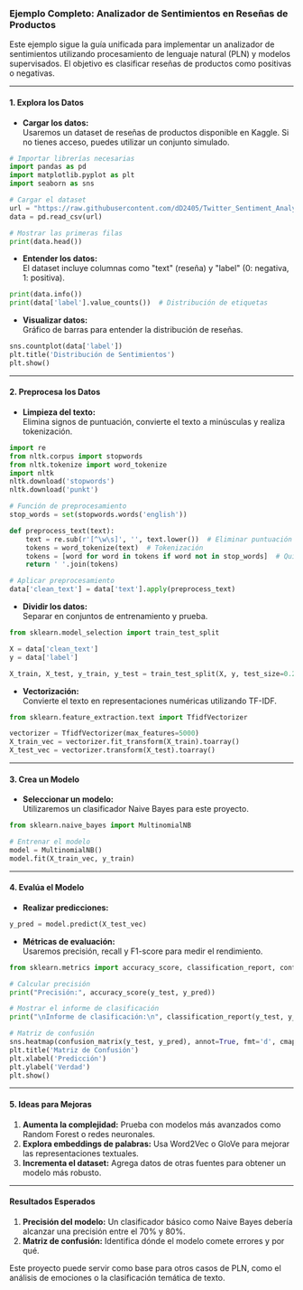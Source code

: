 ### **Ejemplo Completo: Analizador de Sentimientos en Reseñas de Productos**

Este ejemplo sigue la guía unificada para implementar un analizador de sentimientos utilizando procesamiento de lenguaje natural (PLN) y modelos supervisados. El objetivo es clasificar reseñas de productos como positivas o negativas.

---

#### **1. Explora los Datos**

- **Cargar los datos:**  
  Usaremos un dataset de reseñas de productos disponible en Kaggle. Si no tienes acceso, puedes utilizar un conjunto simulado.

```python
# Importar librerías necesarias
import pandas as pd
import matplotlib.pyplot as plt
import seaborn as sns

# Cargar el dataset
url = "https://raw.githubusercontent.com/dD2405/Twitter_Sentiment_Analysis/master/train.csv"
data = pd.read_csv(url)

# Mostrar las primeras filas
print(data.head())
```

- **Entender los datos:**  
  El dataset incluye columnas como "text" (reseña) y "label" (0: negativa, 1: positiva).

```python
print(data.info())
print(data['label'].value_counts())  # Distribución de etiquetas
```

- **Visualizar datos:**  
  Gráfico de barras para entender la distribución de reseñas.

```python
sns.countplot(data['label'])
plt.title('Distribución de Sentimientos')
plt.show()
```

---

#### **2. Preprocesa los Datos**

- **Limpieza del texto:**  
  Elimina signos de puntuación, convierte el texto a minúsculas y realiza tokenización.

```python
import re
from nltk.corpus import stopwords
from nltk.tokenize import word_tokenize
import nltk
nltk.download('stopwords')
nltk.download('punkt')

# Función de preprocesamiento
stop_words = set(stopwords.words('english'))

def preprocess_text(text):
    text = re.sub(r'[^\w\s]', '', text.lower())  # Eliminar puntuación y minúsculas
    tokens = word_tokenize(text)  # Tokenización
    tokens = [word for word in tokens if word not in stop_words]  # Quitar stopwords
    return ' '.join(tokens)

# Aplicar preprocesamiento
data['clean_text'] = data['text'].apply(preprocess_text)
```

- **Dividir los datos:**  
  Separar en conjuntos de entrenamiento y prueba.

```python
from sklearn.model_selection import train_test_split

X = data['clean_text']
y = data['label']

X_train, X_test, y_train, y_test = train_test_split(X, y, test_size=0.2, random_state=42)
```

- **Vectorización:**  
  Convierte el texto en representaciones numéricas utilizando TF-IDF.

```python
from sklearn.feature_extraction.text import TfidfVectorizer

vectorizer = TfidfVectorizer(max_features=5000)
X_train_vec = vectorizer.fit_transform(X_train).toarray()
X_test_vec = vectorizer.transform(X_test).toarray()
```

---

#### **3. Crea un Modelo**

- **Seleccionar un modelo:**  
  Utilizaremos un clasificador Naive Bayes para este proyecto.

```python
from sklearn.naive_bayes import MultinomialNB

# Entrenar el modelo
model = MultinomialNB()
model.fit(X_train_vec, y_train)
```

---

#### **4. Evalúa el Modelo**

- **Realizar predicciones:**

```python
y_pred = model.predict(X_test_vec)
```

- **Métricas de evaluación:**  
  Usaremos precisión, recall y F1-score para medir el rendimiento.

```python
from sklearn.metrics import accuracy_score, classification_report, confusion_matrix

# Calcular precisión
print("Precisión:", accuracy_score(y_test, y_pred))

# Mostrar el informe de clasificación
print("\nInforme de clasificación:\n", classification_report(y_test, y_pred))

# Matriz de confusión
sns.heatmap(confusion_matrix(y_test, y_pred), annot=True, fmt='d', cmap='Blues')
plt.title('Matriz de Confusión')
plt.xlabel('Predicción')
plt.ylabel('Verdad')
plt.show()
```

---

#### **5. Ideas para Mejoras**

1. **Aumenta la complejidad:** Prueba con modelos más avanzados como Random Forest o redes neuronales.
2. **Explora embeddings de palabras:** Usa Word2Vec o GloVe para mejorar las representaciones textuales.
3. **Incrementa el dataset:** Agrega datos de otras fuentes para obtener un modelo más robusto.

---

#### **Resultados Esperados**

1. **Precisión del modelo:** Un clasificador básico como Naive Bayes debería alcanzar una precisión entre el 70% y 80%.
2. **Matriz de confusión:** Identifica dónde el modelo comete errores y por qué.

Este proyecto puede servir como base para otros casos de PLN, como el análisis de emociones o la clasificación temática de texto.
